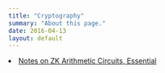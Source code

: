 ```yaml
---
title: "Cryptography"
summary: "About this page."
date: 2016-04-13
layout: default
---
```


  <li>
    <a href="/notes/cryptography/2025-04-10-notes-zk-arithmetic-circuits-essentials.html">
      Notes on ZK Arithmetic Circuits, Essential
    </a>
  </li>